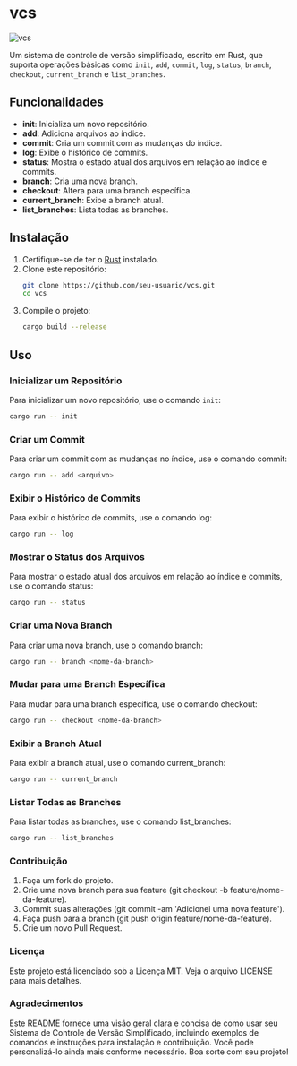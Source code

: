 # vcs
![vcs](https://github.com/lucatsf/vcs/assets/18267941/5679172a-e196-450c-91eb-c7ce84fcc45e)


Um sistema de controle de versão simplificado, escrito em Rust, que suporta operações básicas como `init`, `add`, `commit`, `log`, `status`, `branch`, `checkout`, `current_branch` e `list_branches`.

## Funcionalidades

- **init**: Inicializa um novo repositório.
- **add**: Adiciona arquivos ao índice.
- **commit**: Cria um commit com as mudanças do índice.
- **log**: Exibe o histórico de commits.
- **status**: Mostra o estado atual dos arquivos em relação ao índice e commits.
- **branch**: Cria uma nova branch.
- **checkout**: Altera para uma branch específica.
- **current_branch**: Exibe a branch atual.
- **list_branches**: Lista todas as branches.

## Instalação

1. Certifique-se de ter o [Rust](https://www.rust-lang.org/) instalado.
2. Clone este repositório:
    ```sh
    git clone https://github.com/seu-usuario/vcs.git
    cd vcs
    ```
3. Compile o projeto:
    ```sh
    cargo build --release
    ```

## Uso

### Inicializar um Repositório

Para inicializar um novo repositório, use o comando `init`:

```sh
cargo run -- init
```

### Criar um Commit

Para criar um commit com as mudanças no índice, use o comando commit:
```sh
cargo run -- add <arquivo>
```
### Exibir o Histórico de Commits

Para exibir o histórico de commits, use o comando log:

```sh
cargo run -- log
```

### Mostrar o Status dos Arquivos

Para mostrar o estado atual dos arquivos em relação ao índice e commits, use o comando status:

```sh
cargo run -- status
```

### Criar uma Nova Branch

Para criar uma nova branch, use o comando branch:

```sh
cargo run -- branch <nome-da-branch>
```

### Mudar para uma Branch Específica

Para mudar para uma branch específica, use o comando checkout:

```sh
cargo run -- checkout <nome-da-branch>
```

### Exibir a Branch Atual

Para exibir a branch atual, use o comando current_branch:

```sh
cargo run -- current_branch
```

### Listar Todas as Branches

Para listar todas as branches, use o comando list_branches:

```sh
cargo run -- list_branches
```

### Contribuição

1. Faça um fork do projeto.
2. Crie uma nova branch para sua feature (git checkout -b feature/nome-da-feature).
3. Commit suas alterações (git commit -am 'Adicionei uma nova feature').
4. Faça push para a branch (git push origin feature/nome-da-feature).
5. Crie um novo Pull Request.

### Licença

Este projeto está licenciado sob a Licença MIT. Veja o arquivo LICENSE para mais detalhes.

### Agradecimentos

Este README fornece uma visão geral clara e concisa de como usar seu Sistema de Controle de Versão Simplificado, incluindo exemplos de comandos e instruções para instalação e contribuição. Você pode personalizá-lo ainda mais conforme necessário. Boa sorte com seu projeto!


